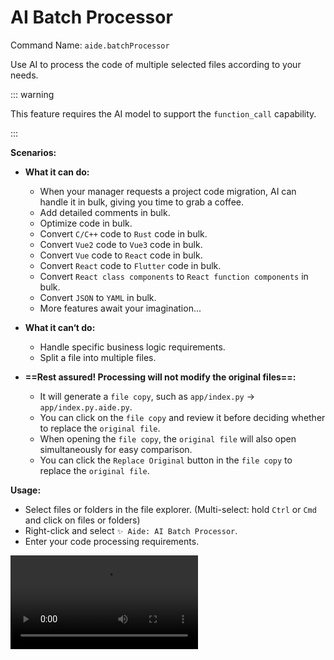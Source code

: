 # AI Batch Processor

Command Name: `aide.batchProcessor`

Use AI to process the code of multiple selected files according to your needs.

::: warning

This feature requires the AI model to support the `function_call` capability.

:::

**Scenarios:**

- **What it can do:**

  - When your manager requests a project code migration, AI can handle it in bulk, giving you time to grab a coffee.
  - Add detailed comments in bulk.
  - Optimize code in bulk.
  - Convert `C/C++` code to `Rust` code in bulk.
  - Convert `Vue2` code to `Vue3` code in bulk.
  - Convert `Vue` code to `React` code in bulk.
  - Convert `React` code to `Flutter` code in bulk.
  - Convert `React class components` to `React function components` in bulk.
  - Convert `JSON` to `YAML` in bulk.
  - More features await your imagination...

- **What it can‘t do:**

  - Handle specific business logic requirements.
  - Split a file into multiple files.

- **==Rest assured! Processing will not modify the original files==:**

  - It will generate a `file copy`, such as `app/index.py` -> `app/index.py.aide.py`.
  - You can click on the `file copy` and review it before deciding whether to replace the `original file`.
  - When opening the `file copy`, the `original file` will also open simultaneously for easy comparison.
  - You can click the `Replace Original` button in the `file copy` to replace the `original file`.

**Usage:**

- Select files or folders in the file explorer. (Multi-select: hold `Ctrl` or `Cmd` and click on files or folders)
- Right-click and select `✨ Aide: AI Batch Processor`.
- Enter your code processing requirements.

<Video src="/videos/aide-batch-processor.mp4"/>

::: tip

1. For long file codes, there may be issues with output interruption. Currently, there is no good solution.
2. Carefully review the processed files to ensure they are correct before replacing the source files. Never assume that AI-processed code is error-free.

:::

**Related Configuration:**

- You can customize the AI request concurrency by modifying the [`aide.apiConcurrency`](../configuration/api-concurrency.md) configuration.
